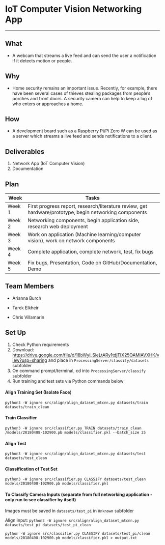 # IoT Computer Vision Networking App
---

## What
- A webcam that streams a live feed and can send the user a notification if it detects motion or people.

## Why
- Home security remains an important issue. Recently, for example, there have been several cases of thieves stealing packages from people’s porches and front doors. A security camera can help to keep a log of who enters or approaches a home.

## How
- A development board such as a Raspberry Pi/Pi Zero W can be used as a server which streams a live feed and sends notifications to a client.

## Deliverables
1. Network App (IoT Computer Vision)
2. Documentation


## Plan
| **Week** | **Tasks** |
| ----------- | ----------- |
| Week 1 | First progress report, research/literature review, get hardware/prototype, begin networking components |
| Week 2 | Networking components, begin application side, research web deployment |
| Week 3 | Work on application (Machine learning/computer vision), work on network components |
| Week 4 | Complete application, complete network, test, fix bugs |
| Week 5 | Fix bugs, Presentation, Code on GitHub/Documentation, Demo |

## Team Members
- Arianna Burch

- Tarek Elkheir

- Chris Villamarin



## Set Up
1. Check Python requirements
2. Download: https://drive.google.com/file/d/18bWyl_SieLtARy1tdjTIX25OAMIAVXHK/view?usp=sharing and place in `ProcessingServer/classify/datasets` subfolder
3. On command prompt/terminal, cd into `ProcessingServer/classify` subfolder
4. Run training and test sets via Python commands below

#### Align Training Set (Isolate Face)
`python3 -W ignore src/align/align_dataset_mtcnn.py datasets/train datasets/train_clean`

#### Train Classifier
`python3 -W ignore src/classifier.py TRAIN datasets/train_clean /models/20180408-102900.pb models/classifier.pkl --batch_size 25`

#### Align Test
`python3 -W ignore src/align/align_dataset_mtcnn.py datasets/test datasets/test_clean`

#### Classification of Test Set
`python3 -W ignore src/classifier.py CLASSIFY datasets/test_clean models/20180408-102900.pb models/classifier.pkl`

#### To Classify Camera Inputs (separate from full networking application - only run to see classifier by itself)
Images must be saved in `datasets/test_pi` in `Unknown` subfolder

Align input: `python3 -W ignore src/align/align_dataset_mtcnn.py datasets/test_pi datasets/test_pi_clean`

`python -W ignore src/classifier.py CLASSIFY datasets/test_pi/clean models/20180408-102900.pb models/classifier.pkl > output.txt`


